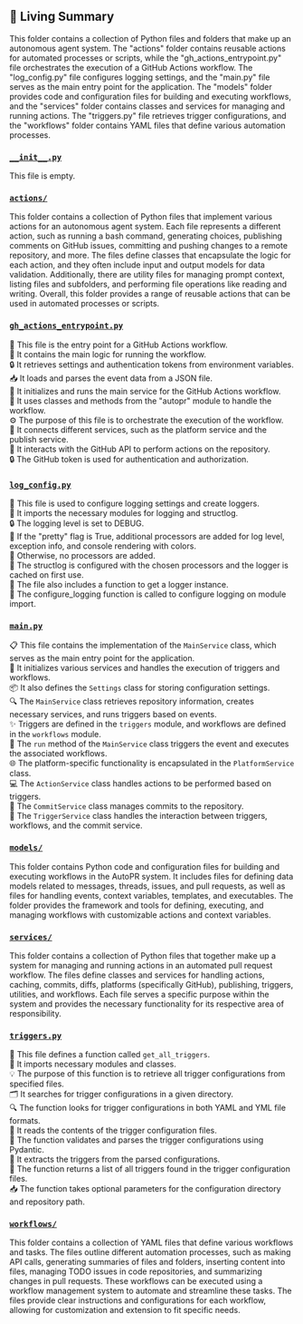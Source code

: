 

<!-- Living README Summary -->
## 🌳 Living Summary

This folder contains a collection of Python files and folders that make up an autonomous agent system. The "actions" folder contains reusable actions for automated processes or scripts, while the "gh_actions_entrypoint.py" file orchestrates the execution of a GitHub Actions workflow. The "log_config.py" file configures logging settings, and the "main.py" file serves as the main entry point for the application. The "models" folder provides code and configuration files for building and executing workflows, and the "services" folder contains classes and services for managing and running actions. The "triggers.py" file retrieves trigger configurations, and the "workflows" folder contains YAML files that define various automation processes.


### [`__init__.py`](https://github.com/raphael-francis/AutoPR-internal/blob/9694ba96863cc48471c71517737ee830784e6688/./autopr/__init__.py)

This file is empty.  


### [`actions/`](https://github.com/raphael-francis/AutoPR-internal/blob/9694ba96863cc48471c71517737ee830784e6688/./autopr/actions)

This folder contains a collection of Python files that implement various actions for an autonomous agent system. Each file represents a different action, such as running a bash command, generating choices, publishing comments on GitHub issues, committing and pushing changes to a remote repository, and more. The files define classes that encapsulate the logic for each action, and they often include input and output models for data validation. Additionally, there are utility files for managing prompt context, listing files and subfolders, and performing file operations like reading and writing. Overall, this folder provides a range of reusable actions that can be used in automated processes or scripts.  


### [`gh_actions_entrypoint.py`](https://github.com/raphael-francis/AutoPR-internal/blob/9694ba96863cc48471c71517737ee830784e6688/./autopr/gh_actions_entrypoint.py)

📄 This file is the entry point for a GitHub Actions workflow.   
🔧 It contains the main logic for running the workflow.  
🔒 It retrieves settings and authentication tokens from environment variables.  
📥 It loads and parses the event data from a JSON file.  
🚀 It initializes and runs the main service for the GitHub Actions workflow.  
📝 It uses classes and methods from the "autopr" module to handle the workflow.  
⚙️ The purpose of this file is to orchestrate the execution of the workflow.  
🔗 It connects different services, such as the platform service and the publish service.  
🔄 It interacts with the GitHub API to perform actions on the repository.  
🔒 The GitHub token is used for authentication and authorization.  


### [`log_config.py`](https://github.com/raphael-francis/AutoPR-internal/blob/9694ba96863cc48471c71517737ee830784e6688/./autopr/log_config.py)

📝 This file is used to configure logging settings and create loggers.   
🔧 It imports the necessary modules for logging and structlog.   
🔒 The logging level is set to DEBUG.   
🎨 If the "pretty" flag is True, additional processors are added for log level, exception info, and console rendering with colors.   
🔧 Otherwise, no processors are added.   
🔧 The structlog is configured with the chosen processors and the logger is cached on first use.   
📝 The file also includes a function to get a logger instance.   
🔧 The configure_logging function is called to configure logging on module import.  


### [`main.py`](https://github.com/raphael-francis/AutoPR-internal/blob/9694ba96863cc48471c71517737ee830784e6688/./autopr/main.py)

📋 This file contains the implementation of the `MainService` class, which serves as the main entry point for the application.   
🔧 It initializes various services and handles the execution of triggers and workflows.  
📦 It also defines the `Settings` class for storing configuration settings.  
🔍 The `MainService` class retrieves repository information, creates necessary services, and runs triggers based on events.  
✨ Triggers are defined in the `triggers` module, and workflows are defined in the `workflows` module.  
🚀 The `run` method of the `MainService` class triggers the event and executes the associated workflows.  
🌐 The platform-specific functionality is encapsulated in the `PlatformService` class.  
💻 The `ActionService` class handles actions to be performed based on triggers.  
📝 The `CommitService` class manages commits to the repository.  
🔗 The `TriggerService` class handles the interaction between triggers, workflows, and the commit service.  


### [`models/`](https://github.com/raphael-francis/AutoPR-internal/blob/9694ba96863cc48471c71517737ee830784e6688/./autopr/models)

This folder contains Python code and configuration files for building and executing workflows in the AutoPR system. It includes files for defining data models related to messages, threads, issues, and pull requests, as well as files for handling events, context variables, templates, and executables. The folder provides the framework and tools for defining, executing, and managing workflows with customizable actions and context variables.  


### [`services/`](https://github.com/raphael-francis/AutoPR-internal/blob/9694ba96863cc48471c71517737ee830784e6688/./autopr/services)

This folder contains a collection of Python files that together make up a system for managing and running actions in an automated pull request workflow. The files define classes and services for handling actions, caching, commits, diffs, platforms (specifically GitHub), publishing, triggers, utilities, and workflows. Each file serves a specific purpose within the system and provides the necessary functionality for its respective area of responsibility.  


### [`triggers.py`](https://github.com/raphael-francis/AutoPR-internal/blob/9694ba96863cc48471c71517737ee830784e6688/./autopr/triggers.py)

📄 This file defines a function called `get_all_triggers`.  
📂 It imports necessary modules and classes.  
💡 The purpose of this function is to retrieve all trigger configurations from specified files.  
🗂️ It searches for trigger configurations in a given directory.  
🔍 The function looks for trigger configurations in both YAML and YML file formats.  
📝 It reads the contents of the trigger configuration files.  
🧪 The function validates and parses the trigger configurations using Pydantic.  
🔀 It extracts the triggers from the parsed configurations.  
🔄 The function returns a list of all triggers found in the trigger configuration files.  
📥 The function takes optional parameters for the configuration directory and repository path.  


### [`workflows/`](https://github.com/raphael-francis/AutoPR-internal/blob/9694ba96863cc48471c71517737ee830784e6688/./autopr/workflows)

This folder contains a collection of YAML files that define various workflows and tasks. The files outline different automation processes, such as making API calls, generating summaries of files and folders, inserting content into files, managing TODO issues in code repositories, and summarizing changes in pull requests. These workflows can be executed using a workflow management system to automate and streamline these tasks. The files provide clear instructions and configurations for each workflow, allowing for customization and extension to fit specific needs.  

<!-- Living README Summary -->
